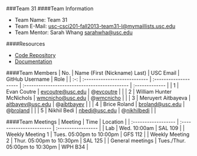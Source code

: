###Team 31
####Team Information

  + Team Name: Team 31
  + Team E-Mail: usc-csci201-fall2013-team31-l@mymaillists.usc.edu
  + Team Mentor: Sarah Whang <sarahwha@usc.edu>

####Resources

  + [Code Repository](https://github.com/usc-csci201-fall2013/team31)
  + [Documentation](https://github.com/usc-csci201-fall2013/team31/wiki)

####Team Members
| No. | Name (First (Nickname) Last) |       USC Email          |                GitHub Username                |      Role      |
| :-: | :--------------------------- | :--------------------    | :-------------------------------------------- | :------------- |
|  1  | Evan Coutre                  | evcoutre@usc.edu         | @[evcoutre](https://github.com/evcoutre  )    |                |
|  2  | William Hunter McNichols     | wmcnicho@usc.edu         | @[wmcnicho](https://github.com/wmcnicho)      |                |
|  3  | Meruyert Aitbayeva           | aitbayev@usc.edu         | @[aibtbayev](https://github.com/aitbayev)     |                |
|  4  | Brice Roland                 | broland@usc.edu          | @[broland](https://github.com/broland)        |                |
|  5  | Nikhil Bedi                  | nbedi@usc.edu	        | @[nikhilbedi](https://github.com/nikhilbedi)  |                |

####Team Meetings
|       Meeting       |           Time                  |      Location      |
| :------------------ | :-----------------------        | :----------------- |
| Lab                 | Wed. 10:00am                    | SAL 109            |
| Weekly Meeting 1    | Tues. 05:00pm to 10:00pm        | GFS 112            |
| Weekly Meeting 2    | Thur. 05:00pm to 10:30pm        | SAL 125            |
| General meetings    | Tues./Thur. 05:00pm to 10:30pm  | WPH B34            |
